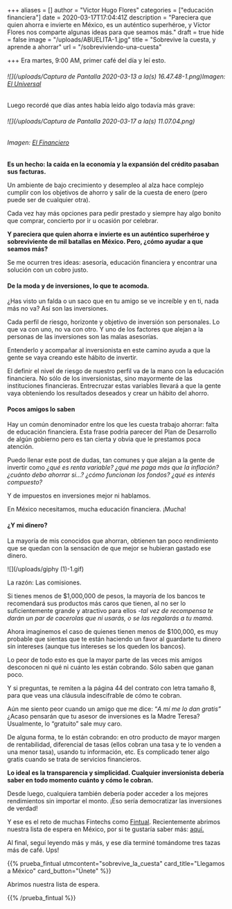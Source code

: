 +++
aliases = []
author = "Victor Hugo Flores"
categories = ["educación financiera"]
date = 2020-03-17T17:04:41Z
description = "Pareciera que quien ahorra e invierte en México, es un auténtico superhéroe, y Víctor Flores nos comparte algunas ideas para que seamos más."
draft = true
hide = false
image = "/uploads/ABUELITA-1.jpg"
title = "Sobrevive la cuesta, y aprende a ahorrar"
url = "/sobreviviendo-una-cuesta"

+++
Era martes, 9:00 AM, primer café del día y leí esto.

###### ![](/uploads/Captura de Pantalla 2020-03-13 a la(s) 16.47.48-1.png)_Imagen:_ [_El Universal_](https://www.eluniversal.com.mx/cartera/en-picada-ahorro-en-mexico-este-sexenio)

Luego recordé que días antes había leído algo todavía más grave:

###### ![](/uploads/Captura de Pantalla 2020-03-17 a la(s) 11.07.04.png)

###### _Imagen:_ [_El Financiero_](https://www.elfinanciero.com.mx/economia/dura-cuesta-para-el-desempleo-en-mexico-se-dispara-41-retiro-de-dinero-de-las-afores)

**Es un hecho: la caída en la economía y la expansión del crédito pasaban sus facturas.**

Un ambiente de bajo crecimiento y desempleo al alza hace complejo cumplir con los objetivos de ahorro y salir de la cuesta de enero (pero puede ser de cualquier otra).

Cada vez hay más opciones para pedir prestado y siempre hay algo bonito que comprar, concierto por ir u ocasión por celebrar.

**Y pareciera que quien ahorra e invierte es un auténtico superhéroe y sobreviviente de mil batallas en México. Pero, ¿cómo ayudar a que seamos más?**

Se me ocurren tres ideas: asesoría, educación financiera y encontrar una solución con un cobro justo.

#### **De la moda y de inversiones, lo que te acomoda.**

¿Has visto un falda o un saco que en tu amigo se ve increíble y en ti, nada más no va? Así son las inversiones.

Cada perfil de riesgo, horizonte y objetivo de inversión son personales. Lo que va con uno, no va con otro. Y uno de los factores que alejan a la personas de las inversiones son las malas asesorías.

Entenderlo y acompañar al inversionista en este camino ayuda a que la gente se vaya creando este hábito de invertir.

El definir el nivel de riesgo de nuestro perfil va de la mano con la educación financiera. No sólo de los inversionistas, sino mayormente de las instituciones financieras. Entrecruzar estas variables llevará a que la gente vaya obteniendo los resultados deseados y crear un hábito del ahorro.

#### **Pocos amigos lo saben**

Hay un común denominador entre los que les cuesta trabajo ahorrar: falta de educación financiera. Esta frase podría parecer del Plan de Desarrollo de algún gobierno pero es tan cierta y obvia que le prestamos poca atención.

Puedo llenar este post de dudas, tan comunes y que alejan a la gente de invertir como _¿qué es renta variable? ¿qué me paga más que la inflación? ¿cuánto debo ahorrar si…? ¿cómo funcionan los fondos? ¿qué es interés compuesto?_

Y de impuestos en inversiones mejor ni hablamos.

En México necesitamos, mucha educación financiera. ¡Mucha!

#### **¿Y mi dinero?**

La mayoría de mis conocidos que ahorran, obtienen tan poco rendimiento que se quedan con la sensación de que mejor se hubieran gastado ese dinero.

![](/uploads/giphy (1)-1.gif)

La razón: Las comisiones.

Si tienes menos de $1,000,000 de pesos, la mayoría de los bancos te recomendará sus productos más caros que tienen, al no ser lo suficientemente grande y atractivo para ellos _-tal vez de recompensa te darán un par de cacerolas que ni usarás, o se las regalarás a tu mamá._

Ahora imaginemos el caso de quienes tienen menos de $100,000, es muy probable que sientas que te están haciendo un favor al guardarte tu dinero sin intereses (aunque tus intereses se los queden los bancos).

Lo peor de todo esto es que la mayor parte de las veces mis amigos desconocen ni qué ni cuánto les están cobrando. Sólo saben que ganan poco.

Y si preguntas, te remiten a la página 44 del contrato con letra tamaño 8, para que veas una cláusula indescifrable de cómo te cobran.

Aún me siento peor cuando un amigo que me dice: “_A mí me lo dan gratis”_ ¿Acaso pensarán que tu asesor de inversiones es la Madre Teresa? Usualmente, lo “gratuito” sale muy caro.

De alguna forma, te lo están cobrando: en otro producto de mayor margen de rentabilidad, diferencial de tasas (ellos cobran una tasa y te lo venden a una menor tasa), usando tu información, etc. Es complicado tener algo gratis cuando se trata de servicios financieros.

**Lo ideal es la transparencia y simplicidad. Cualquier inversionista debería saber en todo momento cuánto y cómo le cobran.**

Desde luego, cualquiera también debería poder acceder a los mejores rendimientos sin importar el monto. ¡Eso sería democratizar las inversiones de verdad!

Y ese es el reto de muchas Fintechs como [Fintual](https://fintual.mx/?utm_source=edu&utm_medium=edu&utm_campaign=waiting_list_mx&utm_content=-364). Recientemente abrimos nuestra lista de espera en México, por si te gustaría saber más: [aquí.](https://fintual.mx/?utm_source=edu&utm_medium=edu&utm_campaign=waiting_list_mx&utm_content=-364)

Al final, seguí leyendo más y más, y ese día terminé tomándome tres tazas más de café. Ups!

{{% prueba_fintual
utmcontent="sobrevive_la_cuesta"
card_title="Llegamos a México"
card_button="Únete" %}}

Abrimos nuestra lista de espera.

{{% /prueba_fintual %}}